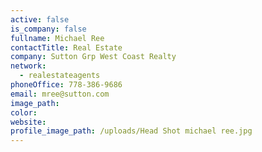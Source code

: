 ```yaml
---
active: false
is_company: false
fullname: Michael Ree
contactTitle: Real Estate
company: Sutton Grp West Coast Realty
network:
  - realestateagents
phoneOffice: 778-386-9686
email: mree@sutton.com
image_path:
color:
website:
profile_image_path: /uploads/Head Shot michael ree.jpg
---
```



